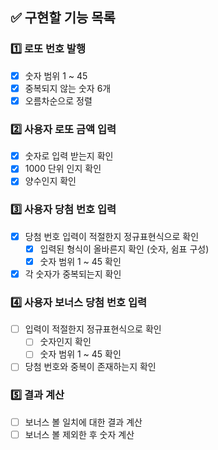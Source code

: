 ## ✅ 구현할 기능 목록
### 1️⃣ 로또 번호 발행
- [x] 숫자 범위 1 ~ 45
- [x] 중복되지 않는 숫자 6개
- [x] 오름차순으로 정렬

### 2️⃣ 사용자 로또 금액 입력
- [x] 숫자로 입력 받는지 확인 
- [x] 1000 단위 인지 확인
- [x] 양수인지 확인 

### 3️⃣ 사용자 당첨 번호 입력  
- [x] 당첨 번호 입력이 적절한지 정규표현식으로 확인
  - [x] 입력된 형식이 올바른지 확인 (숫자, 쉼표 구성)
  - [x] 숫자 범위 1 ~ 45 확인
- [x] 각 숫자가 중복되는지 확인

### 4️⃣ 사용자 보너스 당첨 번호 입력
- [ ] 입력이 적절한지 정규표현식으로 확인
  - [ ] 숫자인지 확인
  - [ ] 숫자 범위 1 ~ 45 확인
- [ ] 당첨 번호와 중복이 존재하는지 확인 

### 5️⃣ 결과 계산
- [ ] 보너스 볼 일치에 대한 결과 계산
- [ ] 보너스 볼 제외한 후 숫자 계산
